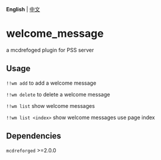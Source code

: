 **English** | [中文](README_CN.md)

# welcome_message
a mcdrefoged plugin for PSS server

## Usage

`!!wm add` to add a welcome message

`!!wm delete` to delete a welcome message

`!!wm list` show welcome messages

`!!wm list <index>` show welcome messages use page index

## Dependencies

`mcdreforged` >=2.0.0
